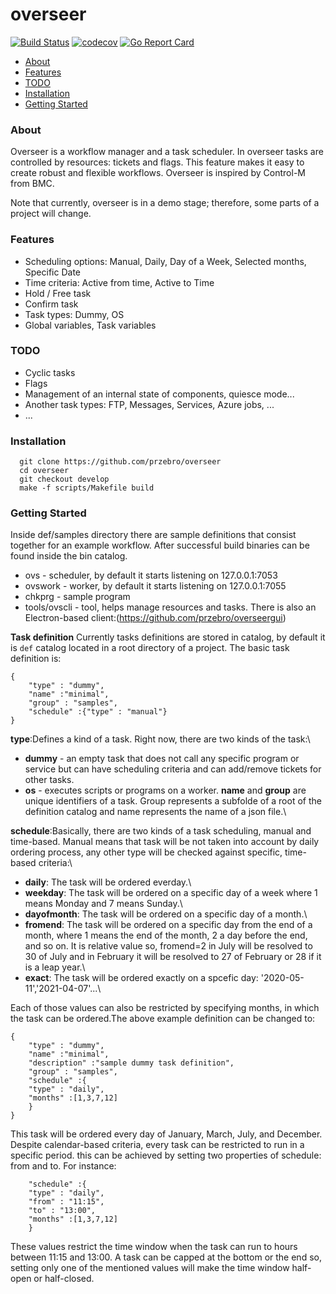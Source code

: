 # overseer
[![Build Status](https://travis-ci.com/przebro/overseer.svg?token=BuDzHpxjhcjeKFWW17aH&branch=develop)](https://travis-ci.com/przebro/overseer)
[![codecov](https://codecov.io/gh/przebro/overseer/branch/develop/graph/badge.svg?token=GGT2W1ARNU)](https://codecov.io/gh/przebro/overseer)
[![Go Report Card](https://goreportcard.com/badge/github.com/przebro/overseer)](https://goreportcard.com/report/github.com/przebro/overseer)

- [About](#about)
- [Features](#features)
- [TODO](#todo)
- [Installation](#installation)
- [Getting Started](#getting-started)

### About
Overseer is a workflow manager and a task scheduler. In overseer tasks are controlled by resources: tickets and flags. This feature makes it easy to create robust and flexible workflows. Overseer is inspired by Control-M from BMC.

Note that currently, overseer is in a demo stage; therefore, some parts of a project will change.

### Features
* Scheduling options: Manual, Daily, Day of a Week, Selected months, Specific Date
* Time criteria: Active from time, Active to Time
* Hold / Free task
* Confirm task
* Task types: Dummy, OS
* Global variables, Task variables
### TODO
* Cyclic tasks
* Flags
* Management of an internal state of components, quiesce mode...
* Another task types: FTP, Messages, Services, Azure jobs, ...
* ...
### Installation
```
  git clone https://github.com/przebro/overseer
  cd overseer
  git checkout develop
  make -f scripts/Makefile build
```
### Getting Started 
Inside def/samples directory there are sample definitions that consist together for an example workflow.
After successful build binaries can be found inside the bin catalog.
* ovs - scheduler, by default it starts listening on 127.0.0.1:7053
* ovswork - worker, by default it starts listening on 127.0.0.1:7055
* chkprg - sample program
* tools/ovscli - tool, helps manage resources and tasks. There is also an Electron-based client:(https://github.com/przebro/overseergui)


**Task definition**
Currently tasks definitions are stored in catalog, by default it is `def` catalog located in a root directory of a project.
The basic task definition is:
```
{
    "type" : "dummy",
    "name" :"minimal",
    "group" : "samples",
    "schedule" :{"type" : "manual"}
}
```
**type**:Defines a kind of a task. Right now, there are two kinds of the task:\
- **dummy** - an empty task that does not call any specific program or service but can have scheduling criteria and can add/remove tickets for other tasks.
- **os** - executes scripts or programs on a worker.
**name** and **group** are unique identifiers of a task. Group represents a subfolde of a root of the definition catalog and name represents the name of a json file.\

**schedule**:Basically, there are two kinds of a task scheduling, manual and time-based. Manual means that task will be not taken into account by daily ordering process, any other type will be checked against specific, time-based criteria:\
- **daily**: The task will be ordered everday.\
- **weekday**: The task will be ordered on a specific day of a week where 1 means Monday and 7 means Sunday.\
- **dayofmonth**: The task will be ordered on a specific day of a month.\
- **fromend**: The task will be ordered on a specific day from the end of a month, where 1 means the end of the month, 2 a day before the end, and so on.
It is relative value so, fromend=2 in July will be resolved to 30 of July and in February it will be resolved to 27 of February or 28 if it is a leap year.\
- **exact**: The task will be ordered exactly on a spcefic day: '2020-05-11','2021-04-07'...\

Each of those values can also be restricted by specifying months, in which the task can be ordered.The above example definition can be changed to:
```
{
    "type" : "dummy",
    "name" :"minimal",
    "description" :"sample dummy task definition",
    "group" : "samples",
    "schedule" :{
    "type" : "daily",
    "months" :[1,3,7,12]
    }
}
```
This task will be ordered every day of January, March, July, and December.\
Despite calendar-based criteria, every task can be restricted to run in a specific period. this can be achieved by setting two properties of schedule:
from and to. For instance:
```
    "schedule" :{
    "type" : "daily",
    "from" : "11:15",
    "to" : "13:00",
    "months" :[1,3,7,12]
    }
```
These values restrict the time window when the task can run to hours between 11:15 and 13:00. A task can be capped at the bottom or the end so, setting only one of the mentioned values will make the time window half-open or half-closed.



